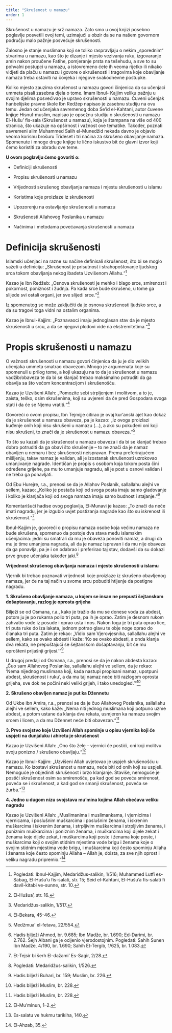```yaml
---
title: "Skrušenost u namazu"
order: 1
---
```


Skrušenost u namazu je srž namaza. Zato smo u ovoj knjizi
posebno poglavlje posvetili ovoj temi, uzimajući u obzir
da se na našem govornom području malo pažnje posvećuje
skrušenosti.  

Žalosno je stanje muslimana koji se toliko raspravljaju o nekim
„sporednim“ stvarima u namazu, kao što je dizanje i mjesto
vezivanja ruku, izgovaranje amin nakon proučene Fatihe, pomjeranje
prsta na tešehudu, a sve to su pohvalni postupci u namazu,
a istovremeno ćete ih veoma rijetko ili nikako vidjeti da
plaču u namazu i govore o skrušenosti i tragovima koje obavljanje
namaza treba ostaviti na čovjeka i njegove svakodnevne
postupke.  

Koliko mjesto zauzima skrušenost u namazu govori činjenica
da su učenjaci ummeta pisali zasebna djela o tome. Imam Ibnul-
Kajjim veliku pažnju u svojim djelima posvećivao je upravo
skrušenosti u namazu. Čuveni učenjak hanbelijske pravne škole
Ibn Redžep napisao je zasebnu studiju na ovu temu. Jedan od
učenjaka savremenog doba Se’id el-Kahtani, autor čuvene knjige
Hisnul-muslim, napisao je opsežnu studiju o skrušenosti u
namazu El-Hušu’ fis-sala (Skrušenost u namazu), koja je štampana
na više od 400 stranica, što ukazuje na opširnost i važnost
ove tematike. Također, poznati savremeni alim Muhammed Salih
el-Munedžid nekada davno je objavio veoma korisnu brošuru
Trideset i tri načina za skrušeno obavljanje namaza. Spomenute
i mnoge druge knjige te lično iskustvo bit će glavni izvor
koji ćemo koristiti za obradu ove teme.  

**U ovom poglavlju ćemo govoriti o:**  

- Definiciji skrušenosti  

- Propisu skrušenosti u namazu  

- Vrijednosti skrušenog obavljanja namaza i mjestu
skrušenosti u islamu  

- Koristima koje proizlaze iz skrušenosti  

- Upozorenju na ostavljanje skrušenosti u namazu  

- Skrušenosti Allahovog Poslanika u namazu  

- Načinima i metodama povećavanja skrušenosti u namazu  

# Definicija skrušenosti  

Islamski učenjaci na razne su načine definisali skrušenost, što
bi se moglo sažeti u definiciju: „Skrušenost je prisutnost i
strahopoštovanje ljudskog srca tokom obavljanja nekog ibadeta
Uzvišenom Allahu.“[^1]  

Kazao je Ibn Redžeb: „Osnova skrušenosti je mehko i blago
srce, smirenost i pokornost, poniznost i žudnja. Pa kada srce
bude skrušeno, u tome ga slijede svi ostali organi, jer sve slijedi
srce.“[^2]  

Iz spomenutog se može zaključiti da je osnova skrušenosti
ljudsko srce, a da su tragovi toga vidni na ostalim organima.  

Kazao je Ibnul-Kajjim: „Poznavaoci imaju jednoglasan stav da
je mjesto skrušenosti u srcu, a da se njegovi plodovi vide na
ekstremitetima.“[^3]  

# Propis skrušenosti u namazu  

O važnosti skrušenosti u namazu govori činjenica da ju je
dio velikih učenjaka ummeta smatrao obavezom. Mnogo
je argumenata koje su spomenuli u prilog tome, a koji ukazuju
na to da je skrušenost u namazu vadžib/obaveza te da bi
se klanjač trebao maksimalno potruditi da ga obavlja sa što
većom koncentracijom i skrušenošću.  

Kazao je Uzvišeni Allah: „Pomozite sebi strpljenjem i molitvom,
a to je, zaista, teško, osim skrušenima, koji su uvjereni
da će pred Gospodara svoga stati i da će se Njemu vratiti.“[^4]  

Govoreći o ovom propisu, Ibn Tejmijje citirao je ovaj kur’anski
ajet kao dokaz da je skrušenost u namazu obaveza, pa je kazao:
„Iz ovoga proizlazi kuđenje onih koji nisu skrušeni u namazu
(...), a ako su pokuđeni oni koji nisu skrušeni, to znači da je
skrušenost u namazu obaveza.“[^5]  

To što su kazali da je skrušenost u namazu obaveza i da bi se
klanjač trebao dobro potruditi da ga obavi što skrušenije –
to ne znači da je namaz obavljen u nemaru i bez skrušenosti
neispravan. Prema preferirajućem mišljenju, takav namaz je
validan, ali je izostanak skrušenosti uzrokovao umanjivanje
nagrade. Identičan je propis s osobom koja tokom posta čini
određene grijehe, pa mu to umanjuje nagradu, ali je post u osnovi validan i ne treba ga ponavljati.  

Od Ebu Hurejre, r.a., prenosi se da je Allahov Poslanik, sallallahu
alejhi ve sellem, kazao: „Koliko je postača koji od svoga
posta imaju samo gladovanje i koliko je klanjača koji od svoga
namaza imaju samo budnost i stajanje.“[^6]  

Komentarišući hadise ovog poglavlja, El-Munavi je kazao: „To
znači da neće imati nagradu, jer je izgubio uvjet postizanja
nagrade kao što su iskrenost ili skrušenost.“[^7]  

Ibnul-Kajjim je, govoreći o propisu namaza osobe koja većinu
namaza ne bude skrušena, spomenuo da postoje dva stava
među islamskim učenjacima: jedni su smatrali da mu je obaveza
ponoviti namaz, a drugi da mu je time umanjena nagrada,
ali da je namaz ispravan i da mu nije obaveza da ga ponavlja,
pa je i on odabrao i preferirao taj stav, dodavši da su dokazi
prve grupe učenjaka također jaki.[^8]  

**Vrijednost skrušenog obavljanja namaza i mjesto skrušenosti
u islamu**  

Vjernik bi trebao poznavati vrijednosti koje proizlaze iz skrušeno
obavljenog namaza, jer će na taj način u svome srcu pobuditi
htijenje da postigne nagradu.  

**1. Skrušeno obavljanje namaza, u kojem se insan ne
prepusti šejtanskom došaptavanju, razlog je oprosta
grijeha**  

Bilježi se od Osmana, r.a., kako je tražio da mu se donese voda
za abdest, potom ju je po rukama polio tri puta, pa ih je oprao.
Zatim je desnom rukom zahvatio vode iz posude i oprao usta
i nos. Nakon toga je tri puta oprao lice, tri puta ruke do iza
lakata, jednom potrao glavu te obje noge oprao do članaka
tri puta. Zatim je rekao: „Vidio sam Vjerovjesnika, sallallahu
alejhi ve sellem, kako se ovako abdesti i kaže: ‘Ko se ovako abdesti,
a onda klanja dva rekata, ne prepuštajući se šejtanskom
došaptavanju, bit će mu oprošteni prijašnji grijesi.’”[^9]  

U drugoj predaji od Osmana, r.a., prenosi se da je nakon abdesta
kazao: „Čuo sam Allahovog Poslanika, sallallahu alejhi
ve sellem, da je rekao: ‘Nema nijednog muslimana koji, kada
nastupi propisani namaz, upotpuni abdest, skrušenost i ruku’,
a da mu taj namaz neće biti razlogom oprosta grijeha, sve dok
ne počini neki veliki grijeh, i tako unedogled.’“[^10]  

**2. Skrušeno obavljen namaz je put ka Džennetu**  

Od Ukbe ibn Amira, r.a., prenosi se da je čuo Allahovog Poslanika,
sallallahu alejhi ve sellem, kako kaže: „Nema niti jednog
muslimana koji potpuno uzme abdest, a potom ustane da
klanja dva rekata, usmjeren ka namazu svojim srcem i licem, a
da mu Džennet neće biti obavezan.“[^11]  

**3. Prvo svojstvo koje Uzvišeni Allah spominje u opisu
vjernika koji će uspjeti na dunjaluku i ahiretu je
skrušenost**  

Kazao je Uzvišeni Allah: „Ono što žele – vjernici će postići,
oni koji molitvu svoju ponizno / skrušeno obavljaju.“[^12]  

Kazao je Ibnul-Kajjim: „Uzvišeni Allah uvjetovao je uspjeh
skrušenošću u namazu. Ko izostavi skrušenost u namazu, neće
biti od onih koji su uspjeli. Nemoguće je objediniti skrušenost
i brzo klanjanje. Štaviše, nemoguće je postići skrušenost osim
sa smirenošću, pa kad god se poveća smirenost, poveća se i
skrušenost, a kad god se smanji skrušenost, poveća se žurba.“[^13]  

**4. Jedno u dugom nizu svojstava mu’mina kojima Allah
obećava veliku nagradu**  

Kazao je Uzvišeni Allah: „Muslimanima i muslimankama, i
vjernicima i vjernicama, i poslušnim muškarcima i poslušnim
ženama, i iskrenim muškarcima i iskrenim ženama, i strpljivim
muškarcima i strpljivim ženama, i poniznim muškarcima
i poniznim ženama, i muškarcima koji dijele zekat i
ženama koje dijele zekat, i muškarcima koji poste i ženama
koje poste, i muškarcima koji o svojim stidnim mjestima vode
brigu i ženama koje o svojim stidnim mjestima vode brigu, i
muškarcima koji često spominju Allaha i ženama koje često
spominju Allaha – Allah je, doista, za sve njih oprost i veliku
nagradu pripremio.“[^14]


[^1]: Pogledati: Ibnul-Kajjim, Medaridžus-salikin, 1/516; Muhammed Lutfi es-Sabag, El-Hušu’u
fis-salati, str. 15; Seid el-Kahtani, El-Hušu’a fis-salati fi davil-kitabi ve-sunne, str. 10.  
[^2]: El-Hušua’, str. 16.
[^3]: Medaridžus-salikin, 1/517.
[^4]: El-Bekara, 45–46.
[^5]: Medžmua’ el-fetava, 22/554. 
[^6]: Hadis bilježi Ahmed, br. 9.685; Ibn Madže, br. 1.690; Ed-Darimi, br. 2.762. Šejh Albani
ga je ocijenio vjerodostojnim. Pogledati: Sahih Sunen Ibn Madže, 4/190, br. 1.690; Sahih Et-Tergib,
1/625, br. 1.083.
[^7]:  Et-Tejsir bi šerh El-dažami’ Es-Sagir, 2/28.
[^8]:  Pogledati: Medaridžus-salikin, 1/526.
[^9]:   Hadis bilježi Buhari, br. 159; Muslim, br. 226.
[^10]: Hadis bilježi Muslim, br. 228.
[^11]: Hadis bilježi Muslim, br. 228.
[^12]: El-Mu’minun, 1–2.
[^13]: Es-salatu ve hukmu tarikiha, 140.
[^14]: El-Ahzab, 35.



 


